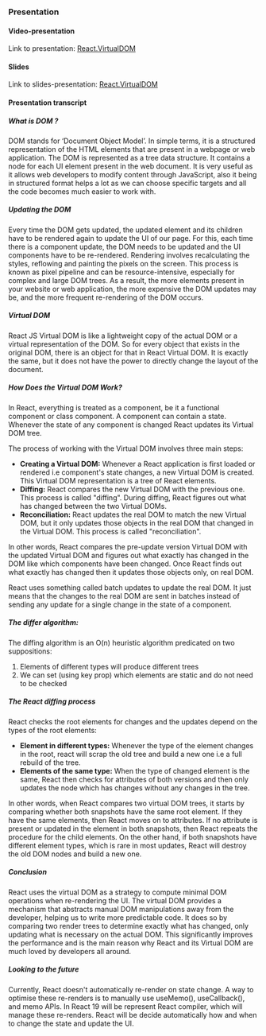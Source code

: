 ### Presentation

#### Video-presentation

Link to presentation: [React.VirtualDOM](https://www.youtube.com/watch?v=n22EQx4xxls)

#### Slides

Link to slides-presentation: [React.VirtualDOM](https://rolling-scopes-school.github.io/zarembochka-JSFE2023Q4/presentation/slides/)

#### Presentation transcript

##### What is DOM ?

DOM stands for ‘Document Object Model’. In simple terms, it is a structured representation of the HTML elements that are present in a webpage or web application. The DOM is represented as a tree data structure. It contains a node for each UI element present in the web document. It is very useful as it allows web developers to modify content through JavaScript, also it being in structured format helps a lot as we can choose specific targets and all the code becomes much easier to work with.

##### Updating the DOM

Every time the DOM gets updated, the updated element and its children have to be rendered again to update the UI of our page. For this, each time there is a component update, the DOM needs to be updated and the UI components have to be re-rendered.
Rendering involves recalculating the styles, reflowing and painting the pixels on the screen. This process is known as pixel pipeline and can be resource-intensive, especially for complex and large DOM trees.
As a result, the more elements present in your website or web application, the more expensive the DOM updates may be, and the more frequent re-rendering of the DOM occurs.

##### Virtual DOM

React JS Virtual DOM is like a lightweight copy of the actual DOM or a virtual representation of the DOM. So for every object that exists in the original DOM, there is an object for that in React Virtual DOM. It is exactly the same, but it does not have the power to directly change the layout of the document.

##### How Does the Virtual DOM Work?

In React, everything is treated as a component, be it a functional component or class component. A component can contain a state. Whenever the state of any component is changed React updates its Virtual DOM tree.

The process of working with the Virtual DOM involves three main steps:

-   **Creating a Virtual DOM:** Whenever a React application is first loaded or rendered i.e component's state changes, a new Virtual DOM is created. This Virtual DOM representation is a tree of React elements.
-   **Diffing:** React compares the new Virtual DOM with the previous one. This process is called "diffing". During diffing, React figures out what has changed between the two Virtual DOMs.
-   **Reconciliation:** React updates the real DOM to match the new Virtual DOM, but it only updates those objects in the real DOM that changed in the Virtual DOM. This process is called "reconciliation".

In other words, React compares the pre-update version Virtual DOM with the updated Virtual DOM and figures out what exactly has changed in the DOM like which components have been changed. Once React finds out what exactly has changed then it updates those objects only, on real DOM.

React uses something called batch updates to update the real DOM. It just means that the changes to the real DOM are sent in batches instead of sending any update for a single change in the state of a component.

##### The differ algorithm:

The diffing algorithm is an O(n) heuristic algorithm predicated on two suppositions:

1. Elements of different types will produce different trees
2. We can set (using key prop) which elements are static and do not need to be checked

##### The React diffing process

React checks the root elements for changes and the updates depend on the types of the root elements:

-   **Element in different types:** Whenever the type of the element changes in the root, react will scrap the old tree and build a new one i.e a full rebuild of the tree.
-   **Elements of the same type:** When the type of changed element is the same, React then checks for attributes of both versions and then only updates the node which has changes without any changes in the tree.

In other words, when React compares two virtual DOM trees, it starts by comparing whether both snapshots have the same root element. If they have the same elements, then React moves on to attributes. If no attribute is present or updated in the element in both snapshots, then React repeats the procedure for the child elements.
On the other hand, if both snapshots have different element types, which is rare in most updates, React will destroy the old DOM nodes and build a new one.

##### Conclusion

React uses the virtual DOM as a strategy to compute minimal DOM operations when re-rendering the UI.
The virtual DOM provides a mechanism that abstracts manual DOM manipulations away from the developer, helping us to write more predictable code. It does so by comparing two render trees to determine exactly what has changed, only updating what is necessary on the actual DOM.
This significantly improves the performance and is the main reason why React and its Virtual DOM are much loved by developers all around.

##### Looking to the future

Currently, React doesn't automatically re-render on state change.
A way to optimise these re-renders is to manually use useMemo(), useCallback(), and memo APIs.
In React 19 will be represent React compiler, which will manage these re-renders.
React will be decide automatically how and when to change the state and update the UI.
